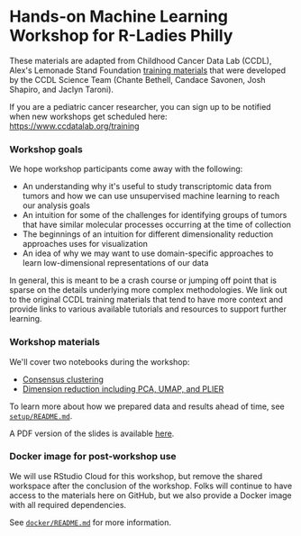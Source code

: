 # Hands-on Machine Learning Workshop for R-Ladies Philly

These materials are adapted from Childhood Cancer Data Lab (CCDL), Alex's Lemonade Stand Foundation [training materials](https://github.com/AlexsLemonade/training-modules/tree/ddc9c76e03aaf147fb2f011490ea6aec835de064) that were developed by the CCDL Science Team (Chante Bethell, Candace Savonen, Josh Shapiro, and Jaclyn Taroni).

If you are a pediatric cancer researcher, you can sign up to be notified when new workshops get scheduled here: https://www.ccdatalab.org/training

### Workshop goals

We hope workshop participants come away with the following:

* An understanding why it's useful to study transcriptomic data from tumors and how we can use unsupervised machine learning to reach our analysis goals
* An intuition for some of the challenges for identifying groups of tumors that have similar molecular processes occurring at the time of collection
* The beginnings of an intuition for different dimensionality reduction approaches uses for visualization
* An idea of why we may want to use domain-specific approaches to learn low-dimensional representations of our data

In general, this is meant to be a crash course or jumping off point that is sparse on the details underlying more complex methodologies.
We link out to the original CCDL training materials that tend to have more context and provide links to various available tutorials and resources to support further learning.

### Workshop materials

We'll cover two notebooks during the workshop:

* [Consensus clustering](https://jaclyn-taroni.github.io/2020-rladies-phl-ml/01-consensus-clustering.nb.html)
* [Dimension reduction including PCA, UMAP, and PLIER](https://jaclyn-taroni.github.io/2020-rladies-phl-ml/02-dimension-reduction.nb.html)

To learn more about how we prepared data and results ahead of time, see [`setup/README.md`](setup/README.md).

A PDF version of the slides is available [here](slides/2020-R-Ladies-Hands-On-ML.pdf).

### Docker image for post-workshop use

We will use RStudio Cloud for this workshop, but remove the shared workspace after the conclusion of the workshop.
Folks will continue to have access to the materials here on GitHub, but we also provide a Docker image with all required dependencies.

See [`docker/README.md`](docker/README.md) for more information.

